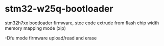 # stm32-w25q-bootloader
stm32h7xx bootloader firmware, stoc code extrude from flash chip width memory mapping mode (xip) 

-Dfu mode firmware upload/read and erase 
